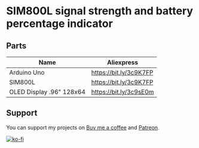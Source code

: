 # SIM800L signal strength and battery percentage indicator

## Parts

|   Name    |  Aliexpress  |
|   ------- | ------------  |
| Arduino Uno | https://bit.ly/3c9K7FP |
| SIM800L | https://bit.ly/3c9K7FP |
| OLED Display .96" 128x64  | https://bit.ly/3c9sE0m |


## Support
You can support my projects on [Buy me a coffee](https://www.buymeacoffee.com/pramuditharidma) and [Patreon](https://patreon.com/mercurylabs?utm_medium=unknown&utm_source=join_link&utm_campaign=creatorshare_creator&utm_content=copyLink).

[![ko-fi](https://ko-fi.com/img/githubbutton_sm.svg)](https://ko-fi.com/N4N1ZJHWO)
